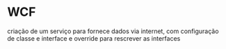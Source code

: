 # WCF
criação de um serviço para fornece dados via internet, com configuração de classe e interface e override para rescrever as interfaces
